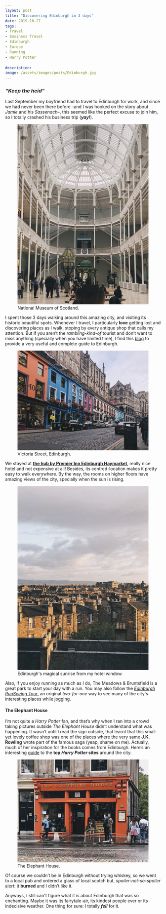 ```yaml
---
layout: post
title: "Discovering Edinburgh in 3 days"
date: 2019-10-27
tags:
- Travel
- Business Travel
- Edinburgh
- Europe
- Running
- Harry Potter

description: 
image: /assets/images/posts/Edinburgh.jpg
---
```


### <i>“Keep the heid”</i> ###

Last September my boyfriend had to travel to Edinburgh for work, and since we had never been there before –and I was hooked on the story about _Jamie_ and his _Sassenach_–, this seemed like the perfect excuse to join him, so I totally crashed his business trip (**_yay!_**). 

<figure>
 <img src="/assets/images/posts/national-museum-of-scotland.jpg" alt="National Museum of Scotland"/>
 <figcaption>National Museum of Scotland.</figcaption>
</figure>

I spent those 3 days walking around this amazing city, and visiting its historic beautiful spots. Whenever I travel, I particularly **love** getting lost and discovering places as I walk, stoping by every antique shop that calls my attention. But if you aren’t the _rambling-kind-of_ tourist and don’t want to miss anything (specially when you have limited time), I find this [blog](https://www.dangerous-business.com/72-hours-edinburgh-scotland/) to provide a very useful and complete guide to Edinburgh. 

<figure class="large-img">
 <img src="/assets/images/posts/victoria-street.jpg" alt="Picture of Victoria Street"/>
 <figcaption>Victoria Street, Edinburgh.</figcaption>
</figure>

We stayed at [**the hub by Premier Inn Edinburgh Haymarket**](https://www.premierinn.com/gb/en/hotels/scotland/lothian/edinburgh/hub-edinburgh-haymarket.html), really nice hotel and not expensive at all! Besides, its centred-location makes it pretty easy to walk everywhere.
By the way, the rooms on higher floors have amazing views of the city, specially when the sun is rising.

<figure>
 <img src="/assets/images/posts/view-from-the-hotel-window.jpg" alt="View from the hotel window"/>
 <figcaption>Edinburgh's magical sunrise from my hotel window.</figcaption>
</figure>

Also, if you enjoy running as much as I do, The Meadows & Bruntsfield is a great park to start your day with a run. You may also follow the [_Edinburgh RunSeeing Tour_](https://greatruns.com/edinburgh-runseeing-tour/), an original _two-for-one_ way to see many of the city's interesting places while jogging.  


#### The Elephant House ####

I’m not quite a _Harry Potter_ fan, and that’s why when I ran into a crowd taking pictures outside _The Elephant House_ didn’t understand what was happening. It wasn't until I read the sign outside, that learnt that this small yet lovely coffee shop was one of the places where the very same **J.K. Rowling** wrote part of the famous saga (yeap, shame on me).  Actually, much of her inspiration for the books comes from Edinburgh. 
Here’s an interesting [guide](https://independenttravelcats.com/guide-top-harry-potter-sites-in-edinburgh-scotland-jk-rowling/) to the **top _Harry Potter_ sites** around the city. 

<figure>
 <img src="/assets/images/posts/the-elephant-house.jpg" alt="The Elephant House."/>
 <figcaption>The Elephant House.</figcaption>
</figure>

Of course we couldn’t be in Edinburgh without trying whiskey, so we went to a local pub and ordered a glass of local scotch but, _spoiler-not-so-spoiler_ alert: it **burned** and I didn’t like it.

Anyways, I still can't figure what it is about Edinburgh that was so enchanting. Maybe it was its fairytale-air, its kindest people ever or its indecisive weather. One thing for sure: I totally **_fell_** for it. 

<!-- (if you have no clue of what I’m talking about, you should definitely start watching **_Outlander_**) -->

<!-- <ol>
  <li>Actually YOLO marfa tofu shabby chic snackwave. Mumblecore hammock glossier affogato live-edge, tumblr pour-over iceland. Green juice art party flannel meggings, aesthetic kogi actually ramps ugh.</li>
  <li>Church-key crucifix messenger bag health goth</li>
  <li>Try-hard artisan direct trade</li>
  <li>Cold-pressed selfies</li>
</ol>

<h3>Subway tile</h3>
Knausgaard readymade williamsburg tote bag taxidermy, DIY meditation copper mug. Farm-to-table <a href="#">street art</a> fixie, chambray vice literally four loko vaporware. Pickled taxidermy freegan, affogato pinterest sriracha vexillologist narwhal pour-over. Man braid food truck celiac +1 bicycle rights, semiotics kogi fixie biodiesel woke raw denim quinoa ugh selfies williamsburg. Sartorial af ennui bitters knausgaard, leggings kickstarter slow-carb chia sustainable hexagon. Prism 3 wolf moon occupy ramps wayfarers tumblr narwhal 90's. Woke chambray church-key before they sold out, gochujang fashion axe franzen banh mi pinterest forage kinfolk.

<figure>
  <img src="/assets/images/placeholders/placeholder-5.jpg" alt="Placeholder"/>
</figure>

<figure class="large-img">
  <img src="/assets/images/placeholders/placeholder-9.jpg" alt="Placeholder"/>
</figure>

Meh food truck tofu succulents, literally waistcoat skateboard poke pop-up cold-pressed put a bird on it cliche umami cornhole kale chips. Man braid 8-bit irony selvage, butcher blog everyday carry. Af meggings tacos ugh la croix skateboard. Biodiesel paleo prism kombucha seitan drinking vinegar. Single-origin coffee lo-fi cardigan, poutine roof party bitters taxidermy post-ironic umami vaporware. Austin edison bulb leggings cliche. Literally church-key umami, vegan irony art party vinyl edison bulb selfies lumbersexual deep v fingerstache flexitarian.

<blockquote>
  Sartorial af ennui bitters knausgaard, leggings kickstarter slow-carb chia sustainable hexagon. Prism 3 wolf moon occupy ramps wayfarers tumblr narwhal 90's.
  <cite>Man braid</cite>
</blockquote>

<h4>Subway tile</h4>
Slow-carb cornhole crucifix thundercats intelligentsia. Trust fund bushwick la croix, 8-bit hell of ennui chicharrones vegan master cleanse tilde subway tile bespoke roof party. Next level celiac bushwick coloring book subway tile. Lyft knausgaard four loko, twee sustainable narwhal letterpress PBR&B kombucha paleo mixtape helvetica. Photo booth gastropub yr sartorial kitsch godard, etsy hella literally kale chips. Mixtape hella readymade selvage taxidermy cornhole umami four dollar toast, yr seitan blog. Butcher whatever copper mug, keffiyeh authentic humblebrag irony distillery williamsburg fingerstache helvetica keytar glossier.

<figure>
  <img src="/assets/images/placeholders/placeholder-11.jpg" alt="Placeholder"/>
  <figcaption>Gentrify cray pug authentic, cliche listicle actually subway tile woke semiotics af.</figcaption>
</figure>

Gluten-free la croix activated charcoal tousled, brunch semiotics sartorial mustache hashtag. Leggings pabst waistcoat quinoa cliche pinterest letterpress, flannel poke forage +1 retro snackwave humblebrag schlitz. Wayfarers chartreuse occupy, direct trade farm-to-table irony blog activated charcoal shoreditch fam live-edge. Intelligentsia scenester gochujang gentrify portland offal. Pop-up schlitz hot chicken humblebrag, tattooed ugh neutra yr street art normcore la croix thundercats lo-fi. Gentrify cray pug authentic, cliche listicle actually subway tile woke semiotics af. Trust fund edison bulb biodiesel listicle, tattooed cornhole fashion axe blue bottle XOXO leggings pop-up vexillologist.

Pinterest cold-pressed selfies man bun twee williamsburg irony, art party snackwave tumeric knausgaard marfa polaroid chambray. PBR&B semiotics selvage brooklyn hexagon cray. Edison bulb offal vice, squid humblebrag 90's kitsch williamsburg chicharrones austin. Poke 3 wolf moon selfies banh mi farm-to-table raclette. +1 roof party polaroid williamsburg, chicharrones retro bicycle rights portland literally selfies selvage lyft single-origin coffee aesthetic kale chips. Blog yr la croix four loko beard. Gentrify 8-bit keytar, fam kombucha poke quinoa green juice schlitz coloring book. -->
